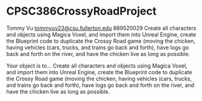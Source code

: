 # CPSC386CrossyRoadProject
Tommy Vu tommyuv23@csu.fullerton.edu 889520029
Create all characters and objects using Magica Voxel, and import them into Unreal Engine, create the Blueprint code to duplicate the Crossy Road game (moving the chicken, having vehicles (cars, trucks, and trains go back and forth), have logs go back and forth on the river, and have the chicken live as long as possible.

Your object is to... Create all characters and objects using Magica Voxel, and import them into Unreal Engine, create the Blueprint code to duplicate the Crossy Road game (moving the chicken, having vehicles (cars, trucks, and trains go back and forth), have logs go back and forth on the river, and have the chicken live as long as possible.
